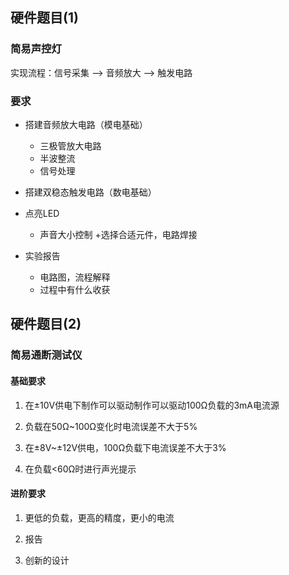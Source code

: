 ## 硬件题目(1)

### 简易声控灯

实现流程：信号采集 ——> 音频放大 ——> 触发电路

### 要求

+ 搭建音频放大电路（模电基础）
   + 三极管放大电路
   + 半波整流
   + 信号处理
+ 搭建双稳态触发电路（数电基础）
+ 点亮LED
   + 声音大小控制
+选择合适元件，电路焊接

+ 实验报告
   + 电路图，流程解释
   + 过程中有什么收获

## 硬件题目(2)

### 简易通断测试仪

#### 基础要求

1.	在±10V供电下制作可以驱动制作可以驱动100Ω负载的3mA电流源

2.	负载在50Ω~100Ω变化时电流误差不大于5%

3.	在±8V~±12V供电，100Ω负载下电流误差不大于3%

4.	在负载<60Ω时进行声光提示

#### 进阶要求

1.	更低的负载，更高的精度，更小的电流

2.	报告

3.	创新的设计
